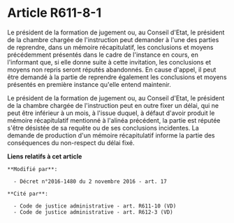 # Article R611-8-1

Le président de la formation de jugement ou, au Conseil d'Etat, le président de la  chambre chargée de l'instruction peut
demander à l'une des parties de reprendre, dans un mémoire récapitulatif, les conclusions et moyens précédemment présentés
dans le cadre de l'instance en cours, en l'informant que, si elle donne suite à cette invitation, les conclusions et moyens
non repris seront réputés abandonnés. En cause d'appel, il peut être demandé à la partie de reprendre également les
conclusions et moyens présentés en première instance qu'elle entend maintenir.

Le président de la formation de jugement ou, au Conseil d'Etat, le président de la chambre chargée de l'instruction peut en
outre fixer un délai, qui ne peut être inférieur à un mois, à l'issue duquel, à défaut d'avoir produit le mémoire
récapitulatif mentionné à l'alinéa précédent, la partie est réputée s'être désistée de sa requête ou de ses conclusions
incidentes. La demande de production d'un mémoire récapitulatif informe la partie des conséquences du non-respect du délai
fixé.

**Liens relatifs à cet article**

	**Modifié par**:

	  - Décret n°2016-1480 du 2 novembre 2016 - art. 17

	**Cité par**:

	  - Code de justice administrative - art. R611-10 (VD)
	  - Code de justice administrative - art. R612-3 (VD)
